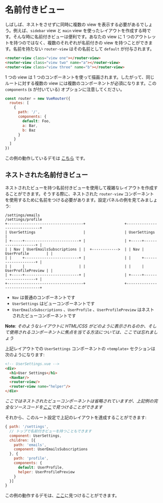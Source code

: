 # 名前付きビュー

しばしば、ネストをさせずに同時に複数の view を表示する必要があるでしょう。例えば、`sidebar` view と `main` view を使ったレイアウトを作成する時です。そんな時に名前付きビューは便利です。あなたの view に 1 つのアウトレットを持つのではなく、複数のそれぞれが名前付きの view を持つことができます。名前を持たない `router-view` はその名前として `default` が付与されます。

``` html
<router-view class="view one"></router-view>
<router-view class="view two" name="a"></router-view>
<router-view class="view three" name="b"></router-view>
```

1 つの view は 1 つのコンポーネントを使って描画されます。したがって、同じルートに対する複数の view には複数のコンポーネントが必須になります。この `components` (s が付いている) オプションに注意してください。

``` js
const router = new VueRouter({
  routes: [
    {
      path: '/',
      components: {
        default: Foo,
        a: Bar,
        b: Baz
      }
    }
  ]
})
```

この例の動作しているデモは 
[こちら](https://jsfiddle.net/posva/6du90epg/) です。

## ネストされた名前付きビュー

ネストされたビューを持つ名前付きビューを使用して複雑なレイアウトを作成することができます。そうする際に、ネストされた `router-view` コンポーネントを使用するために名前をつける必要があります。設定パネルの例を見てみましょう:

```
/settings/emails                                       /settings/profile
+-----------------------------------+                  +------------------------------+
| UserSettings                      |                  | UserSettings                 |
| +-----+-------------------------+ |                  | +-----+--------------------+ |
| | Nav | UserEmailsSubscriptions | |  +------------>  | | Nav | UserProfile        | |
| |     +-------------------------+ |                  | |     +--------------------+ |
| |     |                         | |                  | |     | UserProfilePreview | |
| +-----+-------------------------+ |                  | +-----+--------------------+ |
+-----------------------------------+                  +------------------------------+
```

- `Nav` は普通のコンポーネントです
- `UserSettings` はビューコンポーネントです
- `UserEmailsSubscriptions` 、`UserProfile` 、`UserProfilePreview` はネストされたビューコンポーネントです

**Note**: _そのようなレイアウトに HTML/CSS がどのように表示されるのか、そして使用されるコンポーネントに焦点を当てる方法については、ここでは忘れましょう_

上記レイアウトでの `UserSettings` コンポーネントの `<template>` セクションは次のようになります:

```html
<!-- UserSettings.vue -->
<div>
  <h1>User Settings</h1>
  <NavBar/>
  <router-view/>
  <router-view name="helper"/>
</div>
```

_ここではネストされたビューコンポーネントは省略されていますが、上記例の完全なソースコードを[ここ](https://jsfiddle.net/posva/22wgksa3/)で見つけることができます_

それから、このルート設定で上記のレイアウトを達成することができます:

```js
{ path: '/settings',
  // トップで名前付きビューを持つこともできます
  component: UserSettings,
  children: [{
    path: 'emails',
    component: UserEmailsSubscriptions
  }, {
    path: 'profile',
    components: {
      default: UserProfile,
      helper: UserProfilePreview
    }
  }]
}
```

この例の動作するデモは、[ここ](https://jsfiddle.net/posva/22wgksa3/)に見つけることができます。
